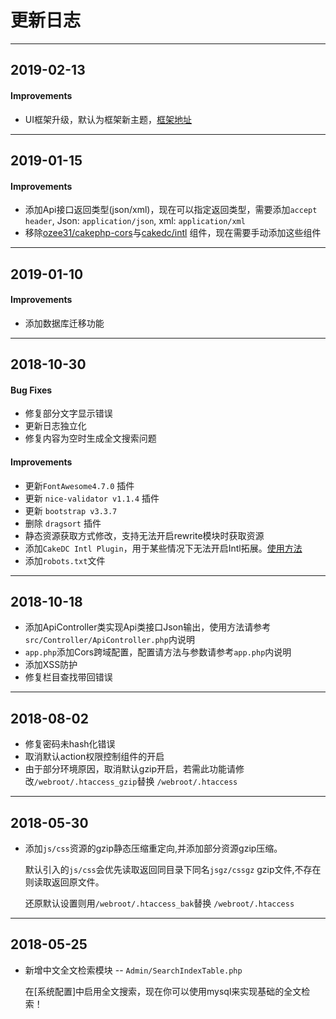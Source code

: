 # 更新日志
---------------------
## 2019-02-13

#### Improvements
- UI框架升级，默认为框架新主题，[框架地址](https://github.com/JZaaa/BJUI)

---------------------
## 2019-01-15

#### Improvements
- 添加Api接口返回类型(json/xml)，现在可以指定返回类型，需要添加``accept header``, Json: ``application/json``, xml: ``application/xml``
- 移除[ozee31/cakephp-cors](https://github.com/ozee31/cakephp-cors)与[cakedc/intl](https://github.com/CakeDC/Intl) 组件，现在需要手动添加这些组件

---------------------

## 2019-01-10

#### Improvements
- 添加数据库迁移功能

---------------------

## 2018-10-30

#### Bug Fixes
- 修复部分文字显示错误
- 更新日志独立化
- 修复内容为空时生成全文搜索问题


#### Improvements
- 更新``FontAwesome4.7.0`` 插件
- 更新 ``nice-validator v1.1.4`` 插件
- 更新 ``bootstrap v3.3.7``
- 删除 ``dragsort`` 插件
- 静态资源获取方式修改，支持无法开启rewrite模块时获取资源
- 添加``CakeDC Intl Plugin``，用于某些情况下无法开启Intl拓展。[使用方法](https://github.com/JZaaa/Cake-repository/blob/master/document/Intl.md)
- 添加``robots.txt``文件

---------------------

## 2018-10-18

- 添加ApiController类实现Api类接口Json输出，使用方法请参考``src/Controller/ApiController.php``内说明
- ``app.php``添加Cors跨域配置，配置请方法与参数请参考``app.php``内说明
- 添加XSS防护
- 修复栏目查找带回错误
---------------------


## 2018-08-02

- 修复密码未hash化错误
- 取消默认action权限控制组件的开启
- 由于部分环境原因，取消默认gzip开启，若需此功能请修改``/webroot/.htaccess_gzip``替换 ``/webroot/.htaccess``
  
---------------------

## 2018-05-30

- 添加``js/css``资源的gzip静态压缩重定向,并添加部分资源gzip压缩。

  默认引入的``js/css``会优先读取返回同目录下同名``jsgz/cssgz`` gzip文件,不存在则读取返回原文件。

  还原默认设置则用``/webroot/.htaccess_bak``替换 ``/webroot/.htaccess``
  
---------------------

## 2018-05-25

- 新增中文全文检索模块 -- ``Admin/SearchIndexTable.php``

  在[系统配置]中启用全文搜索，现在你可以使用mysql来实现基础的全文检索！
